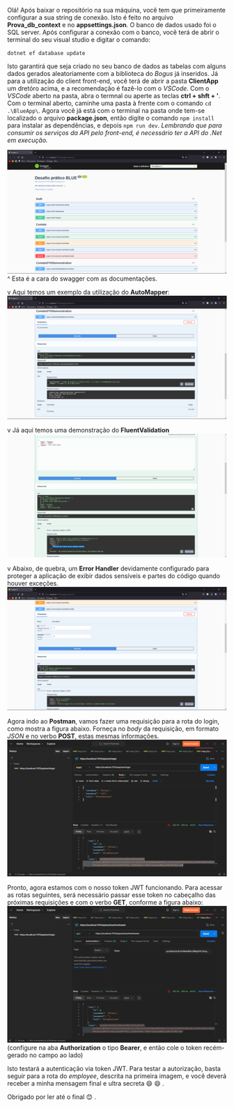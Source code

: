 Olá! Após baixar o repositório na sua máquina, você tem que primeiramente configurar a sua string de conexão. Isto é feito no arquivo **Prova_db_context** e no **appsettings.json**.
O banco de dados usado foi o SQL server.
Após configurar a conexão com o banco, você terá de abrir o terminal do seu visual studio e digitar o comando:
```
dotnet ef database update
```
Isto garantirá que seja criado no seu banco de dados as tabelas com alguns dados gerados aleatoriamente com a biblioteca do *Bogus* já inseridos.
Já para a utilização do client front-end, você terá de abrir a pasta **ClientApp** um dretóro acima, e a recomendação é fazê-lo com o *VSCode*.
Com o *VSCode* aberto na pasta, abra o termnal ou aperte as teclas **ctrl + shft + '**. Com o terminal aberto, caminhe uma pasta à frente com o comando ```cd .\BlueApp\```.
Agora você já está com o terminal na pasta onde tem-se localizado o arquivo **package.json**, então digite o comando ```npm install``` para instalar as dependências, e depois ```npm run dev```.
*Lembrando que para consumir os serviços da API pelo front-end, é necessário ter a API do .Net em execução.*


![swagger completo](https://github.com/FelipeeSaM/ProvaBlue/blob/master/swagger_completo.png)
^ Esta é a cara do swagger com as documentações.


v Aqui temos um exemplo da utilização do **AutoMapper**:
![AutoMapper](https://github.com/FelipeeSaM/ProvaBlue/blob/master/automapper.png)

v Já aqui temos uma demonstração do **FluentValidation**
![FluentValidation](https://github.com/FelipeeSaM/ProvaBlue/blob/master/Fluent_validator.png)

v Abaixo, de quebra, um **Error Handler** devidamente configurado para proteger a aplicação de exibir dados sensíveis e partes do código quando houver exceções.
![ErrorHandler](https://github.com/FelipeeSaM/ProvaBlue/blob/master/Error_handler.png)


Agora indo ao **Postman**, vamos fazer uma requisição para a rota do login, como mostra a figura abaixo. Forneça no *body* da requisição, em formato *JSON* e no verbo **POST**, estas mesmas informações.
![Login](https://github.com/FelipeeSaM/ProvaBlue/blob/master/Login.png)


Pronto, agora estamos com o nosso token JWT funcionando. Para acessar as rotas seguintes, será necessário passar esse token no cabeçalho das próximas requisições e com o verbo **GET**, conforme a figura abaixo:
![Authentication](https://github.com/FelipeeSaM/ProvaBlue/blob/master/Authentication.png)
(configure na aba **Authorization** o tipo **Bearer**, e então cole o token recém-gerado no campo ao lado)

Isto testará a autenticação via token JWT. Para testar a autorização, basta seguir para a rota do *employee*, descrita na primeira imagem, e você deverá receber a minha mensagem final e ultra secreta :smile: :smile: .

Obrigado por ler até o final 😊 .
